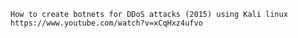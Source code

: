 ```
How to create botnets for DDoS attacks (2015) using Kali linux
https://www.youtube.com/watch?v=xCqHxz4ufvo
```

```

```



```

```


```

```



```

```



```

```



```

```



```

```



```

```



```

```



```

```



```

```



```

```



```

```



```

```



```

```
